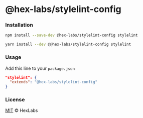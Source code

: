 # @hex-labs/stylelint-config

### Installation

```bash
npm install --save-dev @hex-labs/stylelint-config stylelint

yarn install --dev @@hex-labs/stylelint-config stylelint
```

### Usage

Add this line to your `package.json`

```json
"stylelint": {
  "extends": "@hex-labs/stylelint-config"
}
```

### License

[MIT](LICENSE) &copy; HexLabs
